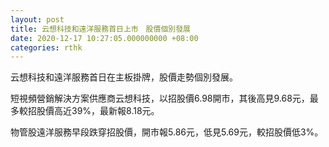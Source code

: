 ```yaml
---
layout: post
title: 云想科技和遠洋服務首日上市　股價個別發展
date: 2020-12-17 10:27:05.000000000 +08:00
categories: rthk
---
```


云想科技和遠洋服務首日在主板掛牌，股價走勢個別發展。

短視頻營銷解決方案供應商云想科技，以招股價6.98開市，其後高見9.68元，最多較招股價高近39%，最新報8.18元。

物管股遠洋服務早段跌穿招股價，開市報5.86元，低見5.69元，較招股價低3%。
